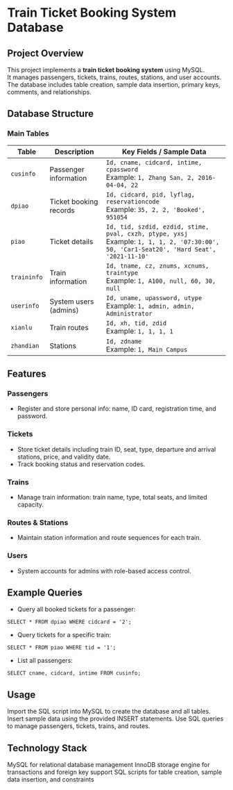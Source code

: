 # Train Ticket Booking System Database

## Project Overview
This project implements a **train ticket booking system** using MySQL.  
It manages passengers, tickets, trains, routes, stations, and user accounts.  
The database includes table creation, sample data insertion, primary keys, comments, and relationships.


## Database Structure


### Main Tables

| Table | Description | Key Fields / Sample Data |
|-------|-------------|--------------------------|
| `cusinfo` | Passenger information | `Id, cname, cidcard, intime, cpassword` <br> Example: `1, Zhang San, 2, 2016-04-04, 22` |
| `dpiao` | Ticket booking records | `Id, cidcard, pid, lyflag, reservationcode` <br> Example: `35, 2, 2, 'Booked', 951054` |
| `piao` | Ticket details | `Id, tid, szdid, ezdid, stime, pval, cxzh, ptype, yxsj` <br> Example: `1, 1, 1, 2, '07:30:00', 50, 'Car1-Seat20', 'Hard Seat', '2021-11-10'` |
| `traininfo` | Train information | `Id, tname, cz, znums, xcnums, traintype` <br> Example: `1, A100, null, 60, 30, null` |
| `userinfo` | System users (admins) | `Id, uname, upassword, utype` <br> Example: `1, admin, admin, Administrator` |
| `xianlu` | Train routes | `Id, xh, tid, zdid` <br> Example: `1, 1, 1, 1` |
| `zhandian` | Stations | `Id, zdname` <br> Example: `1, Main Campus` |


## Features

### Passengers
- Register and store personal info: name, ID card, registration time, and password.

### Tickets
- Store ticket details including train ID, seat, type, departure and arrival stations, price, and validity date.
- Track booking status and reservation codes.

### Trains
- Manage train information: train name, type, total seats, and limited capacity.

### Routes & Stations
- Maintain station information and route sequences for each train.

### Users
- System accounts for admins with role-based access control.



## Example Queries

- Query all booked tickets for a passenger:  
```
SELECT * FROM dpiao WHERE cidcard = '2';
```

- Query tickets for a specific train:
```
SELECT * FROM piao WHERE tid = '1';
```
- List all passengers:
```
SELECT cname, cidcard, intime FROM cusinfo;
```


## Usage
Import the SQL script into MySQL to create the database and all tables.
Insert sample data using the provided INSERT statements.
Use SQL queries to manage passengers, tickets, trains, and routes.


## Technology Stack
MySQL for relational database management
InnoDB storage engine for transactions and foreign key support
SQL scripts for table creation, sample data insertion, and constraints
